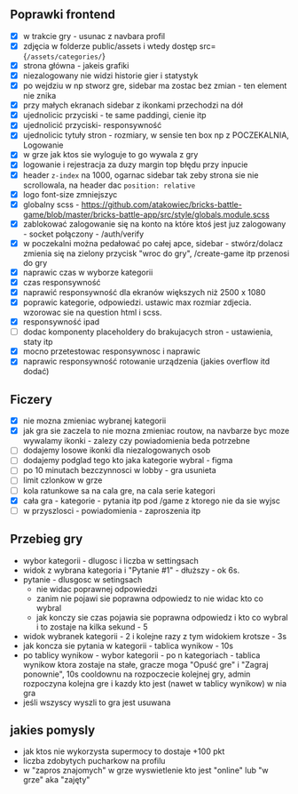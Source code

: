 ## Poprawki frontend

- [x] w trakcie gry - usunac z navbara profil
- [x] zdjęcia w folderze public/assets i wtedy dostęp src={`/assets/categories/`}
- [x] strona główna - jakeis grafiki
- [x] niezalogowany nie widzi historie gier i statystyk
- [x] po wejdziu w np stworz gre, sidebar ma zostac bez zmian - ten element nie znika
- [x] przy małych ekranach sidebar z ikonkami przechodzi na dół
- [x] ujednolicic przyciski - te same paddingi, cienie itp
- [x] ujednolicić przyciski- responsywność
- [x] ujednolicic tytuły stron - rozmiary, w sensie ten box np z POCZEKALNIA, Logowanie
- [x] w grze jak ktos sie wyloguje to go wywala z gry
- [x] logowanie i rejestracja za duzy margin top błędu przy inpucie
- [x] header `z-index` na 1000, ogarnac sidebar tak zeby strona sie nie scrollowala, na header dac `position: relative`
- [x] logo font-size zmniejszyc
- [x] globalny scss - https://github.com/atakowiec/bricks-battle-game/blob/master/bricks-battle-app/src/style/globals.module.scss
- [x] zablokować zalogowanie się na konto na które ktoś jest juz zalogowany - socket połączony - /auth/verify
- [x] w poczekalni można pedałować po całej apce, sidebar - stwórz/dolacz zmienia się na zielony przycisk "wroc do gry", /create-game itp przenosi do gry
- [x] naprawic czas w wyborze kategorii
- [x] czas responsywność
- [x] naprawić responsywność dla ekranów większych niż 2500 x 1080
- [x] poprawic kategorie, odpowiedzi. ustawic max rozmiar zdjecia. wzorowac sie na question html i scss.
- [x] responsywność ipad
- [ ] dodac komponenty placeholdery do brakujacych stron - ustawienia, staty itp
- [x] mocno przetestowac responsywnosc i naprawic
- [x] naprawic responsywność rotowanie urządzenia (jakies overflow itd dodać)

## Ficzery

- [x] nie mozna zmieniac wybranej kategorii
- [x] jak gra sie zaczela to nie mozna zmieniac routow, na navbarze byc moze wywalamy ikonki - zalezy czy powiadomienia beda potrzebne
- [ ] dodajemy losowe ikonki dla niezalogowanych osob
- [ ] dodajemy podglad tego kto jaka kategorie wybral - figma
- [ ] po 10 minutach bezczynnosci w lobby - gra usunieta
- [ ] limit czlonkow w grze
- [ ] kola ratunkowe sa na cala gre, na cala serie kategori
- [x] cała gra - kategorie - pytania itp pod /game z ktorego nie da sie wyjsc
- [ ] w przyszlosci - powiadomienia - zaproszenia itp

## Przebieg gry

- wybor kategorii - dlugosc i liczba w settingsach
- widok z wybrana kategoria i "Pytanie #1" - dłuższy - ok 6s.
- pytanie - dlusgosc w setingsach
  - nie widac poprawnej odpowiedzi
  - zanim nie pojawi sie poprawna odpowiedz to nie widac kto co wybral
  - jak konczy sie czas pojawia sie poprawna odpowiedz i kto co wybral i to zostaje na kilka sekund - 5
- widok wybranek kategorii - 2 i kolejne razy z tym widokiem krotsze - 3s
- jak koncza sie pytania w kategorii - tablica wynikow - 10s
- po tablicy wynikow - wybor kategorii - po n kategoriach - tablica wynikow ktora zostaje na stałe, gracze moga "Opuść gre" i "Zagraj ponownie", 10s cooldownu na rozpoczecie kolejnej gry, admin rozpoczyna kolejna gre i kazdy kto jest (nawet w tablicy wynikow) w nia gra
- jeśli wszyscy wyszli to gra jest usuwana

## jakies pomysly

- jak ktos nie wykorzysta supermocy to dostaje +100 pkt
- liczba zdobytych pucharkow na profilu
- w "zapros znajomych" w grze wyswietlenie kto jest "online" lub "w grze" aka "zajęty"
